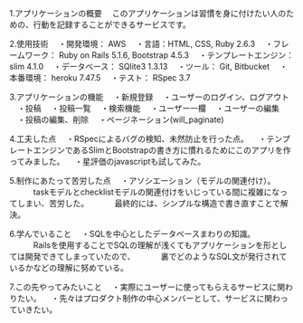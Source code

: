 1.アプリケーションの概要
　このアプリケーションは習慣を身に付けたい人のための、行動を記録することができるサービスです。

2.使用技術
　・開発環境： AWS
　・言語：HTML, CSS, Ruby 2.6.3
　・フレームワーク： Ruby on Rails 5.1.6, Bootstrap 4.5.3
　・テンプレートエンジン： slim 4.1.0
　・データベース： SQlite3 1.3.13
　・ツール： Git, Bitbucket
　・本番環境： heroku 7.47.5
　・テスト： RSpec 3.7
　
 
 
 
3.アプリケーションの機能
　・新規登録
　・ユーザーのログイン、ログアウト
　・投稿
　・投稿一覧
　・検索機能
　・ユーザー一欄
　・ユーザーの編集
　・投稿の編集、削除
　・ページネーション(will_paginate)
　
 
 
4.工夫した点
　・RSpecによるバグの検知、未然防止を行った点。
　・テンプレートエンジンであるSlimとBootstrapの書き方に慣れるためにこのアプリを作ってみました。
　・星評価のjavascriptも試してみた。
　
 
 
 
5.制作にあたって苦労した点
　・アソシエーション（モデルの関連付け）。
　　　taskモデルとchecklistモデルの関連付けをいじっている間に複雑になってしまい、苦労した。
　　　最終的には、シンプルな構造で書き直すことで解決。
　　
  
  
  
6.学んでいること
　・SQLを中心としたデータベースまわりの知識。
　　　Railsを使用することでSQLの理解が浅くてもアプリケーションを形としては開発できてしまっていたので、
　　　裏でどのようなSQL文が発行されているかなどの理解に努めている。
　
 
 
 
7.この先やってみたいこと
　・実際にユーザーに使ってもらえるサービスに関わりたい。
　・先々はプロダクト制作の中心メンバーとして、サービスに関わっていきたい。
